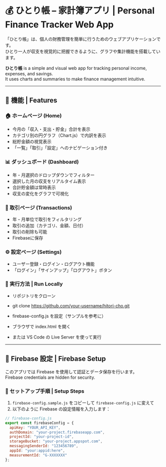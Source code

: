 # 💰 ひとり帳 – 家計簿アプリ | Personal Finance Tracker Web App

「ひとり帳」は、個人の財務管理を簡単に行うためのウェブアプリケーションです。  
ひとり一人が収支を視覚的に把握できるように、グラフや集計機能を搭載しています。

**ひとり帳** is a simple and visual web app for tracking personal income, expenses, and savings.  
It uses charts and summaries to make finance management intuitive.

---

## 🌟 機能 | Features

### 🏠 ホームページ (Home)
- 今月の「収入・支出・貯金」合計を表示  
- カテゴリ別の円グラフ（Chart.js）で内訳を表示  
- 総貯金額の視覚表示  
- 「一覧」「取引」「設定」へのナビゲーション付き  

### 📊 ダッシュボード (Dashboard)
- 年・月選択のドロップダウンでフィルター  
- 選択した月の収支をリアルタイム表示  
- 合計貯金額は常時表示  
- 収支の変化をグラフで可視化  

### 🧾 取引ページ (Transactions)
- 年・月単位で取引をフィルタリング  
- 取引の追加（カテゴリ、金額、日付）  
- 取引の削除も可能  
- Firebaseに保存 

### ⚙️ 設定ページ (Settings)
- ユーザー登録・ログイン・ログアウト機能  
- 「ログイン」「サインアップ」「ログアウト」ボタン

### 🧪 実行方法 | Run Locally
- リポジトリをクローン
- git clone https://github.com/your-username/hitori-cho.git

- firebase-config.js を設定（サンプルを参考に）

- ブラウザで index.html を開く
- または VS Code の Live Server を使って実行

---

## 🔐 Firebase 設定 | Firebase Setup

このアプリでは Firebase を使用して認証とデータ保存を行います。  
Firebase credentials are hidden for security.

### 🔧 セットアップ手順 | Setup Steps

1. `firebase-config.sample.js` をコピーして `firebase-config.js` に変えて  
2. 以下のように Firebase の設定情報を入力します：

```js
// firebase-config.js
export const firebaseConfig = {
  apiKey: "YOUR_API_KEY",
  authDomain: "your-project.firebaseapp.com",
  projectId: "your-project-id",
  storageBucket: "your-project.appspot.com",
  messagingSenderId: "123456789",
  appId: "your:appid:here",
  measurementId: "G-XXXXXXX"
};
